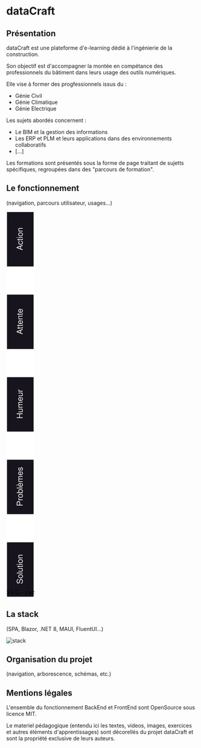 # dataCraft
## Présentation
dataCraft est une plateforme d'e-learning dédié à l'ingénierie de la construction.

Son objectif est d'accompagner la montée en compétance des professionnels du bâtiment dans leurs usage des outils numériques.

Elle vise à former des progfessionnels issus du :
- Génie Civil
- Génie Climatique
- Génie Electrique

Les sujets abordés concernent :
- Le BIM et la gestion des informations
- Les ERP et PLM et leurs applications dans des environnements collaboratifs
- [...]

Les formations sont présentés sous la forme de page traitant de sujetts spécifiques, regroupées dans des "parcours de formation".

## Le fonctionnement
(navigation, parcours utilisateur, usages...)

![customerJourney](https://github.com/AntheaLiles/dataCraft/blob/main/Drawings/Parcours_Utilisateur.svg)

## La stack
(SPA, Blazor, .NET 8, MAUI, FluentUI...)

![stack](\Drawings\.png)

## Organisation du projet
(navigation, arborescence, schémas, etc.)

## Mentions légales
L'ensemble du fonctionnement BackEnd et FrontEnd sont OpenSource sous licence MIT.

Le materiel pédagogique (entendu ici les textes, videos, images, exercices et autres éléments d'apprentissages) sont décorellés du projet dataCraft et sont la propriété exclusive de leurs auteurs.

